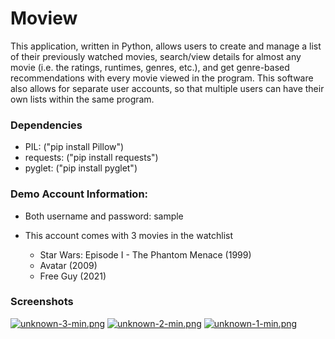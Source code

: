 # Moview

This application, written in Python, allows users to create and manage a list of their previously watched movies, search/view details for almost any movie (i.e. the ratings, runtimes, genres, etc.), and get genre-based recommendations with every movie viewed in the program. This software also allows for separate user accounts, so that multiple users can have their own lists within the same program.

### Dependencies
- PIL: ("pip install Pillow")
- requests: ("pip install requests")
- pyglet: ("pip install pyglet")

### Demo Account Information:

- Both username and password: sample

- This account comes with 3 movies in the watchlist
  - Star Wars: Episode I - The Phantom Menace (1999)
  - Avatar (2009)
  - Free Guy (2021)

### Screenshots
[![unknown-3-min.png](https://i.postimg.cc/258K4Wpg/unknown-3-min.png)](https://postimg.cc/5XTgJ62m)
[![unknown-2-min.png](https://i.postimg.cc/0yC4Mf4p/unknown-2-min.png)](https://postimg.cc/ZWCHXr4R)
[![unknown-1-min.png](https://i.postimg.cc/RZm8Z8gS/unknown-1-min.png)](https://postimg.cc/KR9Q99Xw)
